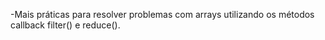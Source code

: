-Mais práticas para resolver problemas com arrays utilizando os métodos callback filter() e reduce().